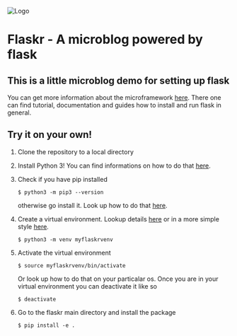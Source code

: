 
![Logo](https://upload.wikimedia.org/wikipedia/commons/thumb/3/3c/Flask_logo.svg/640px-Flask_logo.png)



Flaskr - A microblog powered by flask
====


## This is a little microblog demo for setting up flask

You can get more information about the microframework [here](https://flask.palletsprojects.com/en/1.1.x/). There one can find tutorial, documentation and guides how to install and run flask in general.

Try it on your own!
----

1. Clone the repository to a local directory

2. Install Python 3!
You can find informations on how to do that [here](https://www.python.org/about/gettingstarted/).

3. Check if you have pip installed
    
    ```
    $ python3 -m pip3 --version
    ```

    otherwise go install it. Look up how to do that [here](https://pypi.org/project/pip/).

4. Create a virtual environment. Lookup details [here](https://docs.python.org/3/library/venv.html) or in a more simple style [here](https://realpython.com/courses/working-python-virtual-environments/).

    ```
    $ python3 -m venv myflaskrvenv
    ```

5. Activate the virtual environment 
    ```
    $ source myflaskrvenv/bin/activate
    ```
    Or look up how to do that on your particalar os. Once you are in your virtual environment you can deactivate it like so

    ```
    $ deactivate
    ```

4. Go to the flaskr main directory and install the package

    ```
    $ pip install -e .
    ```

